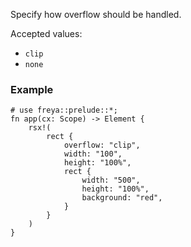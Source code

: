 Specify how overflow should be handled.

Accepted values:

- `clip`
- `none`

### Example

```rust, no_run
# use freya::prelude::*;
fn app(cx: Scope) -> Element {
    rsx!(
        rect {
            overflow: "clip",
            width: "100",
            height: "100%",
            rect {
                width: "500",
                height: "100%",
                background: "red",
            }
        }
    )
}
```